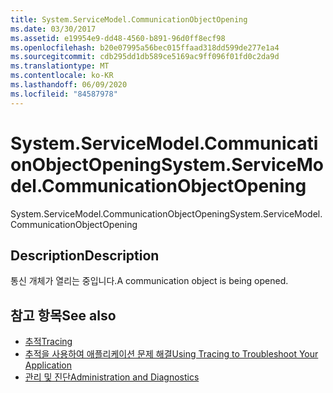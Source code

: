 ```yaml
---
title: System.ServiceModel.CommunicationObjectOpening
ms.date: 03/30/2017
ms.assetid: e19954e9-dd48-4560-b891-96d0ff8ecf98
ms.openlocfilehash: b20e07995a56bec015ffaad318dd599de277e1a4
ms.sourcegitcommit: cdb295dd1db589ce5169ac9ff096f01fd0c2da9d
ms.translationtype: MT
ms.contentlocale: ko-KR
ms.lasthandoff: 06/09/2020
ms.locfileid: "84587978"
---
```

# <a name="systemservicemodelcommunicationobjectopening"></a><span data-ttu-id="9be22-102">System.ServiceModel.CommunicationObjectOpening</span><span class="sxs-lookup"><span data-stu-id="9be22-102">System.ServiceModel.CommunicationObjectOpening</span></span>
<span data-ttu-id="9be22-103">System.ServiceModel.CommunicationObjectOpening</span><span class="sxs-lookup"><span data-stu-id="9be22-103">System.ServiceModel.CommunicationObjectOpening</span></span>  
  
## <a name="description"></a><span data-ttu-id="9be22-104">Description</span><span class="sxs-lookup"><span data-stu-id="9be22-104">Description</span></span>  
 <span data-ttu-id="9be22-105">통신 개체가 열리는 중입니다.</span><span class="sxs-lookup"><span data-stu-id="9be22-105">A communication object is being opened.</span></span>  
  
## <a name="see-also"></a><span data-ttu-id="9be22-106">참고 항목</span><span class="sxs-lookup"><span data-stu-id="9be22-106">See also</span></span>

- [<span data-ttu-id="9be22-107">추적</span><span class="sxs-lookup"><span data-stu-id="9be22-107">Tracing</span></span>](index.md)
- [<span data-ttu-id="9be22-108">추적을 사용하여 애플리케이션 문제 해결</span><span class="sxs-lookup"><span data-stu-id="9be22-108">Using Tracing to Troubleshoot Your Application</span></span>](using-tracing-to-troubleshoot-your-application.md)
- [<span data-ttu-id="9be22-109">관리 및 진단</span><span class="sxs-lookup"><span data-stu-id="9be22-109">Administration and Diagnostics</span></span>](../index.md)
